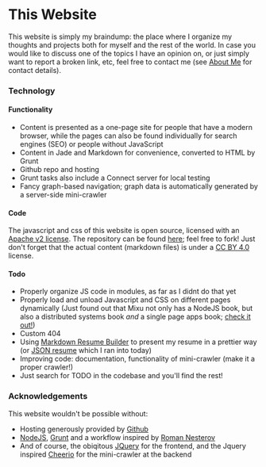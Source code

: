 # This Website

This website is simply my braindump: the place where I organize my thoughts and projects both for myself and the rest of the world. In case you would like to discuss one of the topics I have an opinion on, or just simply want to report a broken link, etc, feel free to contact me (see [About Me](../AboutMe/) for contact details).

### Technology

#### Functionality
* Content is presented as a one-page site for people that have a modern browser, while the pages can also be found individually for search engines (SEO) or people without JavaScript
* Content in Jade and Markdown for convenience, converted to HTML by Grunt
* Github repo and hosting
* Grunt tasks also include a Connect server for local testing
* Fancy graph-based navigation; graph data is automatically generated by a server-side mini-crawler

#### Code
The javascript and css of this website is open source, licensed with an [Apache v2 license](http://www.apache.org/licenses/LICENSE-2.0.html). The repository can be found [here](https://github.com/RemcoTukker/RemcoTukker.github.io); feel free to fork! Just don't forget that the actual content (markdown files) is under a [CC BY 4.0](https://creativecommons.org/licenses/by/4.0/) license.

#### Todo

* Properly organize JS code in modules, as far as I didnt do that yet 
* Properly load and unload Javascript and CSS on different pages dynamically (Just found out that Mixu not only has a NodeJS book, but also a distributed systems book _and_ a single page apps book; [check it out!](http://mixu.net/))
* Custom 404
* Using [Markdown Resume Builder](http://there4development.com/markdown-resume/) to present my resume in a prettier way (or [JSON resume](http://jsonresume.org) which I ran into today)
* Improving code: documentation, functionality of mini-crawler (make it a proper crawler!)
* Just search for TODO in the codebase and you'll find the rest!

### Acknowledgements

This website wouldn't be possible without:
* Hosting generously provided by [Github](http://www.github.com)
* [NodeJS](http://nodejs.org), [Grunt](http://gruntjs.org) and a workflow inspired by [Roman Nesterov](http://rhrn.github.io/)
* And of course, the obiqitous [JQuery](http://jquery.com) for the frontend, and the Jquery inspired [Cheerio](http://cheeriojs.github.io/cheerio/) for the mini-crawler at the backend 
